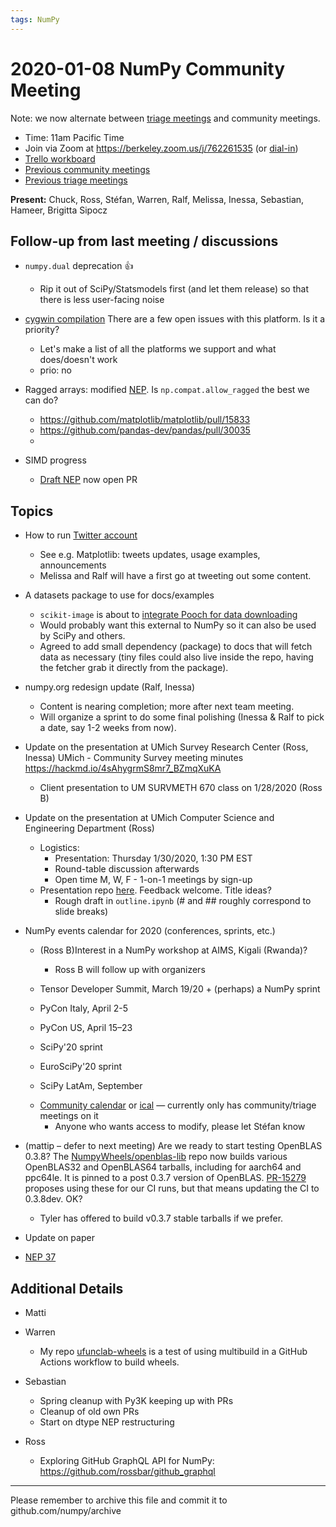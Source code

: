 ```yaml
---
tags: NumPy
---
```


# 2020-01-08 NumPy Community Meeting

Note: we now alternate between [triage meetings](https://hackmd.io/68i_JvOYQfy9ERiHgXMPvg) and community meetings.

- Time: 11am Pacific Time
- Join via Zoom at https://berkeley.zoom.us/j/762261535 (or [dial-in](https://berkeley.zoom.us/u/aC3ENhycM))
- [Trello workboard](https://trello.com/b/Azg4fYZH/numpy-at-bids)
- [Previous community meetings](https://github.com/numpy/archive/tree/master/status_meetings)
- [Previous triage meetings](https://github.com/numpy/archive/tree/master/triage_meetings)


**Present:** Chuck, Ross, Stéfan, Warren, Ralf, Melissa, Inessa, Sebastian, Hameer, Brigitta Sipocz


## Follow-up from last meeting / discussions

- `numpy.dual` deprecation 👍
  - Rip it out of SciPy/Statsmodels first (and let them release) so that there is less user-facing noise

- [cygwin compilation](https://github.com/numpy/numpy/issues?utf8=%E2%9C%93&q=is%3Aopen+cygwin+) There are a few open issues with this platform. Is it a priority?
  - Let's make a list of all the platforms we support and what does/doesn't work
  - prio: no

- Ragged arrays: modified [NEP](https://numpy.org/neps/nep-0034.html). Is `np.compat.allow_ragged` the best we can do?
    - https://github.com/matplotlib/matplotlib/pull/15833
    - https://github.com/pandas-dev/pandas/pull/30035
    - 

- SIMD progress
  - [Draft NEP](https://github.com/numpy/numpy/pull/15119) now open PR


## Topics

- How to run [Twitter account](https://twitter.com/numpy_team)

  - See e.g. Matplotlib: tweets updates, usage examples, announcements
  - Melissa and Ralf will have a first go at tweeting out some content.

- A datasets package to use for docs/examples
  - `scikit-image` is about to [integrate Pooch for data downloading](https://github.com/scikit-image/scikit-image/pull/3945)
  - Would probably want this external to NumPy so it can also be used by SciPy and others.
  - Agreed to add small dependency (package) to docs that will fetch data as necessary (tiny files could also live inside the repo, having the fetcher grab it directly from the package).

- numpy.org redesign update (Ralf, Inessa)
    - Content is nearing completion; more after next team meeting.
    - Will organize a sprint to do some final polishing (Inessa & Ralf to pick a date, say 1-2 weeks from now).

- Update on the presentation at UMich Survey Research Center (Ross, Inessa)
UMich - Community Survey meeting minutes https://hackmd.io/4sAhygrmS8mr7_BZmqXuKA

  * Client presentation to UM SURVMETH 670 class on 1/28/2020 (Ross B)

- Update on the presentation at UMich Computer Science and Engineering Department (Ross)
  * Logistics:
    - Presentation: Thursday 1/30/2020, 1:30 PM EST
    - Round-table discussion afterwards
    - Open time M, W, F - 1-on-1 meetings by sign-up
  * Presentation repo [here](https://github.com/BIDS-numpy/presentation-uofm-2020). Feedback welcome. Title ideas? 
    * Rough draft in `outline.ipynb` (\# and \#\# roughly correspond to slide breaks)

- NumPy events calendar for 2020 (conferences, sprints, etc.)
  * (Ross B)Interest in a NumPy workshop at AIMS, Kigali (Rwanda)?
    * Ross B will follow up with organizers
  
  * Tensor Developer Summit, March 19/20 + (perhaps) a NumPy sprint
  * PyCon Italy, April 2-5
  * PyCon US, April 15–23
  * SciPy'20 sprint
  * EuroSciPy'20 sprint
  * SciPy LatAm, September

  - [Community calendar](https://calendar.google.com/calendar?cid=YmVya2VsZXkuZWR1X2lla2dwaWdtMjMyamJobGRzZmIyYzJqODFjQGdyb3VwLmNhbGVuZGFyLmdvb2dsZS5jb20) or [ical](https://calendar.google.com/calendar/ical/berkeley.edu_iekgpigm232jbhldsfb2c2j81c%40group.calendar.google.com/public/basic.ics) — currently only has community/triage meetings on it
      - Anyone who wants access to modify, please let Stéfan know

- (mattip – defer to next meeting) Are we ready to start testing OpenBLAS 0.3.8? The [NumpyWheels/openblas-lib](https://github.com/MacPython/openblas-libs) repo now builds various OpenBLAS32 and OpenBLAS64 tarballs, including for aarch64 and ppc64le. It is pinned to a post 0.3.7 version of OpenBLAS. [PR-15279](https://github.com/numpy/numpy/pull/15279) proposes using these for our CI runs, but that means updating the CI to 0.3.8dev. OK?
  - Tyler has offered to build v0.3.7 stable tarballs if we prefer.

- Update on paper

- [NEP 37](https://numpy.org/neps/nep-0037-array-module.html)


## Additional Details

- Matti

- Warren
      
  - My repo [ufunclab-wheels](https://github.com/WarrenWeckesser/ufunclab-wheels) is a test of using multibuild in a GitHub Actions workflow to build wheels.

- Sebastian
  * Spring cleanup with Py3K keeping up with PRs
  * Cleanup of old own PRs
  * Start on dtype NEP restructuring

- Ross
  * Exploring GitHub GraphQL API for NumPy: https://github.com/rossbar/github_graphql


---

Please remember to archive this file and commit it to github.com/numpy/archive

